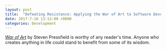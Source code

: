 ```yaml
---
layout: post
title:  "Defeating Resistance: Applying the War of Art to Software Development"
date: 2017-7-16 13:12:00 +0000
categories: Development
---
```


*[War of Art][art]* by Steven Pressfield is worthy of any reader's time. Anyone who creates anything in life could stand to benefit from some of its wisdom.

[art]: https://www.amazon.com/War-Art-Through-Creative-Battles/dp/1936891026